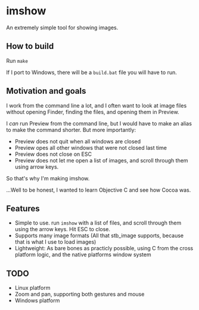 # imshow

An extremely simple tool for showing images.

## How to build
Run `make`

If I port to Windows, there will be a `build.bat` file you will have to run.

## Motivation and goals
I work from the command line a lot, and I often want to look at image files without opening Finder, finding the files, and opening them in Preview.

I _can_ run Preview from the command line, but I would have to make an alias to make the command shorter. But more importantly:
- Preview does not quit when all windows are closed
- Preview opes all other windows that were not closed last time
- Preview does not close on ESC
- Preview does not let me open a list of images, and scroll through them using arrow keys.

So that's why I'm making imshow.

...Well to be honest, I wanted to learn Objective C and see how Cocoa was.

## Features
- Simple to use. run `imshow` with a list of files, and scroll through them using the arrow keys. Hit ESC to close.
- Supports many image formats (All that stb_image supports, because that is what I use to load images)
- Lightweight: As bare bones as practicly possible, using C from the cross platform logic, and the native platforms window system

## TODO
- Linux platform
- Zoom and pan, supporting both gestures and mouse
- Windows platform


